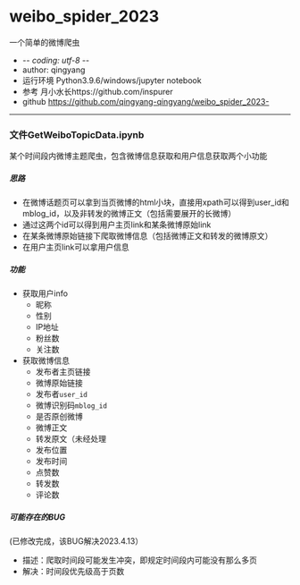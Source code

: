 # weibo_spider_2023
一个简单的微博爬虫
- -*- coding:       utf-8 -*-
- author:           qingyang
- 运行环境           Python3.9.6/windows/jupyter notebook
- 参考              月小水长https://github.com/inspurer
- github            https://github.com/qingyang-qingyang/weibo_spider_2023-
***
### 文件GetWeiboTopicData.ipynb
某个时间段内微博主题爬虫，包含微博信息获取和用户信息获取两个小功能
##### **思路**
- 在微博话题页可以拿到当页微博的html小块，直接用xpath可以得到user_id和mblog_id，以及非转发的微博正文（包括需要展开的长微博）
- 通过这两个id可以得到用户主页link和某条微博原始link
- 在某条微博原始链接下爬取微博信息（包括微博正文和转发的微博原文）
- 在用户主页link可以拿用户信息
##### **功能**
- 获取用户info
   - 昵称
   - 性别
   - IP地址
   - 粉丝数
   - 关注数
- 获取微博信息
  - 发布者主页链接
  - 微博原始链接
  - 发布者`user_id`
  - 微博识别码`mblog_id`
  - 是否原创微博
  - 微博正文
  - 转发原文（未经处理
  - 发布位置
  - 发布时间
  - 点赞数
  - 转发数
  - 评论数
  
##### *可能存在的BUG*
(已修改完成，该BUG解决2023.4.13）
- 描述：爬取时间段可能发生冲突，即规定时间段内可能没有那么多页
- 解决：时间段优先级高于页数
